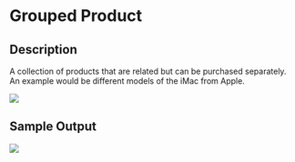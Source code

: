 # Grouped Product

## Description

A collection of products that are related but can be purchased separately. An example would be different models of the iMac from Apple.

![](http://transvelo.github.io/docs/unicase/images/grouped-product-type.png)

## Sample Output

![](http://transvelo.github.io/docs/unicase/images/grouped-product-type-output.png)
